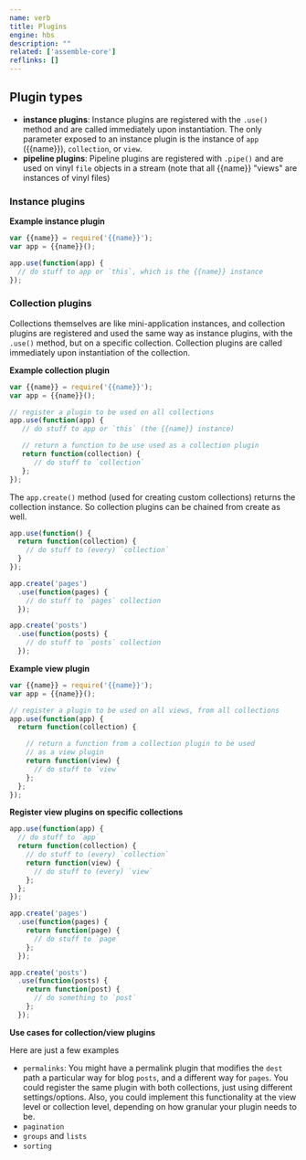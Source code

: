 ```yaml
---
name: verb
title: Plugins
engine: hbs
description: ""
related: ['assemble-core']
reflinks: []
---
```


## Plugin types

- **instance plugins**: Instance plugins are registered with the `.use()` method and are called immediately upon instantiation. The only parameter exposed to an instance plugin is the instance of `app` ({{name}}), `collection`, or `view`.
- **pipeline plugins**: Pipeline plugins are registered with `.pipe()` and are used on vinyl `file` objects in a stream (note that all {{name}} "views" are instances of vinyl files)

### Instance plugins

**Example instance plugin**

```js
var {{name}} = require('{{name}}');
var app = {{name}}();

app.use(function(app) {
  // do stuff to app or `this`, which is the {{name}} instance
});
```

### Collection plugins

Collections themselves are like mini-application instances, and collection plugins are registered and used the same way as instance plugins, with the `.use()` method, but on a specific collection. Collection plugins are called immediately upon instantiation of the collection.

**Example collection plugin**

```js
var {{name}} = require('{{name}}');
var app = {{name}}();

// register a plugin to be used on all collections
app.use(function(app) {
   // do stuff to app or `this` (the {{name}} instance)

   // return a function to be use used as a collection plugin
   return function(collection) {
      // do stuff to `collection`
   };
});
```

The `app.create()` method (used for creating custom collections) returns the collection instance. So collection plugins can be chained from create as well.

```js
app.use(function() {
  return function(collection) {
    // do stuff to (every) `collection`
  }
});

app.create('pages')
  .use(function(pages) {
    // do stuff to `pages` collection
  });

app.create('posts')
  .use(function(posts) {
    // do stuff to `posts` collection
  });
```

**Example view plugin**

```js
var {{name}} = require('{{name}}');
var app = {{name}}();

// register a plugin to be used on all views, from all collections
app.use(function(app) {
  return function(collection) {

    // return a function from a collection plugin to be used
    // as a view plugin
    return function(view) {
      // do stuff to `view`
    };
  };
});
```

**Register view plugins on specific collections**

```js
app.use(function(app) {
  // do stuff to `app`
  return function(collection) {
    // do stuff to (every) `collection`
    return function(view) {
      // do stuff to (every) `view`
    };
  };
});

app.create('pages')
  .use(function(pages) {
    return function(page) {
      // do stuff to `page`
    };
  });

app.create('posts')
  .use(function(posts) {
    return function(post) {
      // do something to `post`
    };
  });
```

**Use cases for collection/view plugins**

Here are just a few examples

- `permalinks`: You might have a permalink plugin that modifies the `dest` path a particular way for blog `posts`, and a different way for `pages`. You could register the same plugin with both collections, just using different settings/options. Also, you could implement this functionality at the view level or collection level, depending on how granular your plugin needs to be.
- `pagination`
- `groups` and `lists`
- `sorting`
